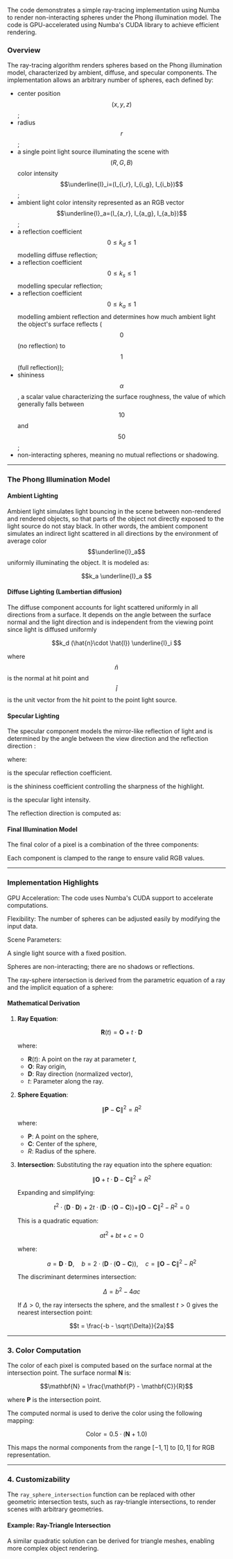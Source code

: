 <script type="text/javascript">
MathJax = {
  tex: {
    inlineMath: [['$', '$'], ['\\(', '\\)']],
    displayMath: [['$$', '$$'], ['\\[', '\\]']],
  }
};
</script>
<script type="text/javascript" async
  src="https://cdnjs.cloudflare.com/ajax/libs/mathjax/3.2.2/es5/tex-mml-chtml.js">
</script>

The code demonstrates a simple ray-tracing implementation using Numba to render non-interacting spheres under the Phong illumination model. The code is GPU-accelerated using Numba's CUDA library to achieve efficient rendering.

### Overview

The ray-tracing algorithm renders spheres based on the Phong illumination model, characterized by ambient, diffuse, and specular components. The implementation allows an arbitrary number of spheres, each defined by:

- center position $$(x, y, z)$$;
- radius $$r$$;
- a single point light source illuminating the scene with $$(R, G, B)$$ color intensity $$\underline{I}_i=(I_{i_r}, I_{i_g}, I_{i_b})$$;
- ambient light color intensity represented as an RGB vector $$\underline{I}_a=(I_{a_r}, I_{a_g}, I_{a_b})$$;
- a reflection coefficient $$0\leq k_d\leq 1$$ modelling diffuse reflection;
- a reflection coefficient $$0\leq k_s\leq 1$$ modelling specular reflection;
- a reflection coefficient $$0\leq k_a\leq 1$$ modelling ambient reflection and determines how much ambient light the object's surface reflects ($$0$$ (no reflection) to $$1$$ (full reflection));
- shininess $$\alpha$$, a scalar value characterizing the surface roughness, the value of which generally falls between $$10$$ and $$50$$;
- non-interacting spheres, meaning no mutual reflections or shadowing.

---

### The Phong Illumination Model

#### Ambient Lighting
Ambient light simulates light bouncing in the scene between non-rendered and rendered objects, so that parts of the object not directly exposed to the light source do not stay black. In other words, the ambient component simulates an indirect light scattered in all directions by the environment of average color $$\underline{I}_a$$ uniformly illuminating the object. It is modeled as:

$$k_a \underline{I}_a $$

#### Diffuse Lighting (Lambertian diffusion)
The diffuse component accounts for light scattered uniformly in all directions from a surface. It depends on the angle between the surface normal and the light direction and is independent from the viewing point since light is diffused uniformly

$$k_d (\hat{n}\cdot \hat{l}) \underline{I}_i $$

where $$\hat{n}$$ is the normal at hit point and $$\hat{l}$$ is the unit vector from the hit point to the point light source.

#### Specular Lighting
The specular component models the mirror-like reflection of light and is determined by the angle between the view direction  and the reflection direction :

where:

 is the specular reflection coefficient.

 is the shininess coefficient controlling the sharpness of the highlight.

 is the specular light intensity.

The reflection direction  is computed as:

#### Final Illumination Model
The final color of a pixel is a combination of the three components:

Each component is clamped to the range  to ensure valid RGB values.

---

### Implementation Highlights

GPU Acceleration: The code uses Numba's CUDA support to accelerate computations.

Flexibility: The number of spheres can be adjusted easily by modifying the input data.

Scene Parameters:

A single light source with a fixed position.

Spheres are non-interacting; there are no shadows or reflections.


The ray-sphere intersection is derived from the parametric equation of a ray and the implicit equation of a sphere:

#### Mathematical Derivation

1. **Ray Equation**:
   
   $$\mathbf{R}(t) = \mathbf{O} + t \cdot \mathbf{D}$$
   
   where:
   - $\mathbf{R}(t)$: A point on the ray at parameter $t$,
   - $\mathbf{O}$: Ray origin,
   - $\mathbf{D}$: Ray direction (normalized vector),
   - $t$: Parameter along the ray.

3. **Sphere Equation**:

   $$\|\mathbf{P} - \mathbf{C}\|^2 = R^2$$
   
   where:
   - $\mathbf{P}$: A point on the sphere,
   - $\mathbf{C}$: Center of the sphere,
   - $R$: Radius of the sphere.

5. **Intersection**:
   Substituting the ray equation into the sphere equation:

   $$\|\mathbf{O} + t \cdot \mathbf{D} - \mathbf{C}\|^2 = R^2$$
   
   Expanding and simplifying:
   
   $$t^2 \cdot (\mathbf{D} \cdot \mathbf{D}) + 2t \cdot (\mathbf{D} \cdot (\mathbf{O} - \mathbf{C})) + \| \mathbf{O} - \mathbf{C} \|^2 - R^2 = 0$$

   This is a quadratic equation:
   
   $$at^2 + bt + c = 0$$
   
   where:

   $$a = \mathbf{D} \cdot \mathbf{D}, \quad b = 2 \cdot (\mathbf{D} \cdot (\mathbf{O} - \mathbf{C})), \quad c = \| \mathbf{O} - \mathbf{C} \|^2 - R^2$$

   The discriminant determines intersection:

   $$\Delta = b^2 - 4ac$$

   If $\Delta > 0$, the ray intersects the sphere, and the smallest $t > 0$ gives the nearest intersection point:

   $$t = \frac{-b - \sqrt{\Delta}}{2a}$$

---

### 3. Color Computation

The color of each pixel is computed based on the surface normal at the intersection point. The surface normal $\mathbf{N}$ is:

$$\mathbf{N} = \frac{\mathbf{P} - \mathbf{C}}{R}$$

where $\mathbf{P}$ is the intersection point.

The computed normal is used to derive the color using the following mapping:

$$\text{Color} = 0.5 \cdot (\mathbf{N} + 1.0)$$

This maps the normal components from the range $[-1, 1]$ to $[0, 1]$ for RGB representation.

---

### 4. Customizability

The `ray_sphere_intersection` function can be replaced with other geometric intersection tests, such as ray-triangle intersections, to render scenes with arbitrary geometries.

#### Example: Ray-Triangle Intersection
A similar quadratic solution can be derived for triangle meshes, enabling more complex object rendering.


